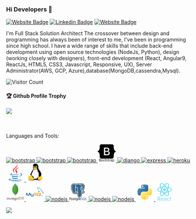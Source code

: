 ### Hi Developers 👋

[![Website Badge](https://img.shields.io/badge/WebSite-Mayur-green)](https://mayur6161.github.io/MayurProfile/)
[![Linkedin Badge](https://img.shields.io/badge/-Mayur-blue?style=flat-square&logo=Linkedin&logoColor=white&link=https://www.linkedin.com/in/mayur-gawade-5705011b7/)](https://www.linkedin.com/in/mayur-gawade-5705011b7/)
[![Website Badge](https://img.shields.io/badge/StackOverflow-Mayur-yellow)](https://stackoverflow.com/users/17766235/mayur)

I'm
Full Stack Solution Architect
The crossover between design and programming has always been of interest to me, I've been in programming since high school. I have a wide range of skills that include back-end development using open source technologies (NodeJs, Python), design (working closely with designers), front-end development (React, Angular9, ReactJs, HTML5, CSS3, Javascript, Responsive, UX), Server Administrator(AWS, GCP, Azure),database(MongoDB,cassendra,Mysql).


![Visitor Count](https://profile-counter.glitch.me/aakashdeveloper/count.svg)

<div>
  <h4>🏆 Github Profile Trophy</h4>
  <a href="https://github.com/ryo-ma/github-profile-trophy">
    <img src="https://github-profile-trophy.vercel.app/?username=aakashdeveloper&column=7"/>
  </a>
</div>

<br/>
<br/>

Languages and Tools: 

<a href="https://www.javascript.com/" target="_blank" rel="noreferrer">
        <img src="https://upload.wikimedia.org/wikipedia/commons/6/6a/JavaScript-logo.png" alt="bootstrap" width="50" height="50" />
    </a>
    
  <a href="https://html.com/" target="_blank" rel="noreferrer">
        <img src="https://www.mytoworld.com/wp-content/uploads/2020/10/html-nedir-501x381.png" alt="bootstrap" width="50" height="50" />
    </a>
   
 <a href="https://www.w3.org/Style/CSS/Overview.en.html" target="_blank" rel="noreferrer">
        <img src="https://upload.wikimedia.org/wikipedia/commons/thumb/3/3d/CSS.3.svg/1200px-CSS.3.svg.png" alt="bootstrap" width="50" height="50" />
    </a>  

<a href="https://getbootstrap.com" target="_blank" rel="noreferrer">
        <img src="https://raw.githubusercontent.com/devicons/devicon/master/icons/bootstrap/bootstrap-plain-wordmark.svg" alt="bootstrap" width="50" height="50" />
    </a>
    <a href="https://www.djangoproject.com/" target="_blank" rel="noreferrer">
        <img src="https://www.svgrepo.com/show/353657/django-icon.svg" alt="django" width="50" height="50" />
    </a>
    <a href="https://expressjs.com" target="_blank" rel="noreferrer">
        <img src="https://www.vectorlogo.zone/logos/expressjs/expressjs-ar21.png" alt="express" width="50" height="50" />
    </a>
    <a href="https://heroku.com" target="_blank" rel="noreferrer">
        <img src="https://www.vectorlogo.zone/logos/heroku/heroku-icon.svg" alt="heroku" width="50" height="50" />
    </a>
    <a href="https://www.java.com" target="_blank" rel="noreferrer">
        <img src="https://raw.githubusercontent.com/devicons/devicon/master/icons/java/java-original.svg" alt="java" width="50" height="50" />
    </a>
    <a href="https://www.linux.org/" target="_blank" rel="noreferrer">
        <img src="https://raw.githubusercontent.com/devicons/devicon/master/icons/linux/linux-original.svg" alt="linux" width="50" height="50" />
    </a>
    
 <br/>
    
   <a href="https://www.mongodb.com/" target="_blank" rel="noreferrer">
        <img src="https://raw.githubusercontent.com/devicons/devicon/master/icons/mongodb/mongodb-original-wordmark.svg" alt="mongodb" width="50" height="50" />
    </a>
    <a href="https://www.mysql.com/" target="_blank" rel="noreferrer">
        <img src="https://raw.githubusercontent.com/devicons/devicon/master/icons/mysql/mysql-original-wordmark.svg" alt="mysql" width="50" height="50" />
    </a>
    <a href="https://nodejs.org" target="_blank" rel="noreferrer">
        <img src="https://cdn-icons-png.flaticon.com/512/919/919825.png" alt="nodejs" width="50" height="50" />
    </a>
    <a href="https://www.postgresql.org" target="_blank" rel="noreferrer">
        <img src="https://raw.githubusercontent.com/devicons/devicon/master/icons/postgresql/postgresql-original-wordmark.svg" alt="postgresql" width="50" height="50" />
    </a>
    <a href="https://flutter.dev/" target="_blank" rel="noreferrer">
        <img src="https://cdn-images-1.medium.com/max/1200/1*5-aoK8IBmXve5whBQM90GA.png" alt="nodejs" width="50" height="50" />
    </a>
    <a href="https://dart.dev/" target="_blank" rel="noreferrer">
        <img src="https://i.pinimg.com/474x/ef/63/dc/ef63dcc9d2139447b252361246ee2c15.jpg" alt="nodejs" width="50" height="50" />
    </a>
    <a href="https://www.python.org" target="_blank" rel="noreferrer">
        <img src="https://raw.githubusercontent.com/devicons/devicon/master/icons/python/python-original.svg" alt="python" width="50" height="50" />
    </a>
    <a href="https://reactjs.org/" target="_blank" rel="noreferrer">
        <img src="https://raw.githubusercontent.com/devicons/devicon/master/icons/react/react-original-wordmark.svg" alt="react" width="50" height="50" />

![](https://activity-graph.herokuapp.com/graph?username=aakashdeveloper&theme=react-dark&area=true)
<!--
**Aakashdeveloper/Aakashdeveloper** is a ✨ _special_ ✨ repository because its `README.md` (this file) appears on your GitHub profile.

Here are some ideas to get you started:

- 🔭 I’m currently working on ...
- 🌱 I’m currently learning ...
- 👯 I’m looking to collaborate on ...
- 🤔 I’m looking for help with ...
- 💬 Ask me about ...
- 📫 How to reach me: ...
- 😄 Pronouns: ...
- ⚡ Fun fact: .....

-->

